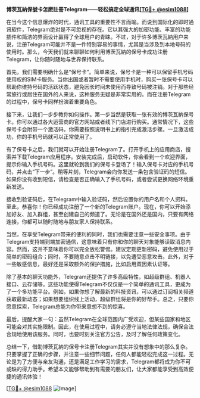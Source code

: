 **博茨瓦納保號卡怎麽註冊Telegram——轻松搞定全球通讯[[TG💪+ @esim1088](https://t.me/s/esim1088)]**

在当今这个信息爆炸的时代，通讯工具的重要性不言而喻。而说到国际化的即时通讯软件，Telegram绝对是不可忽视的存在。它以其强大的加密功能、丰富的功能插件和简洁的界面设计赢得了全球用户的青睐。不过，对于许多博茨瓦納用户来说，注册Telegram可能并不是一件特别容易的事情，尤其是当涉及到本地号码的使用时。那么，今天我们就来聊聊如何利用博茨瓦納的保号卡成功注册Telegram，让你随时随地与世界保持联系。

首先，我们需要明确什么是“保号卡”。简单来说，保号卡是一种可以保留手机号码使用权的SIM卡服务。当你出国或者暂时不需要使用手机时，购买一张保号卡可以帮助你维持号码的活跃状态，避免因长时间未使用而导致号码被注销。对于那些经常旅行或居住在国外的人来说，这种服务无疑是非常实用的。而在注册Telegram的过程中，保号卡同样扮演着重要角色。

接下来，让我们一步步教你如何操作。第一步当然是获取一张有效的博茨瓦納保号卡。你可以通过各大运营商的官方网站或者线下门店进行购买。通常情况下，这些保号卡会附带一个激活码，你需要按照说明书上的指引完成激活步骤。一旦激活成功，你的手机号码就可以正常使用了。

有了保号卡之后，我们就可以开始注册Telegram了。打开手机上的应用商店，搜索并下载Telegram应用程序。安装完成后，启动软件，你会看到一个欢迎界面，提示你输入手机号码。这里就轮到我们的保号卡登场了！输入保号卡对应的手机号码，并点击“下一步”。稍等片刻，Telegram会向你发送一条包含验证码的短信。如果你没有收到短信，请检查是否正确输入了手机号码，或者尝试更换网络环境重新发送。

接收到验证码后，在Telegram中输入验证码，然后设置你的用户名和个人资料。至此，恭喜你！你已经成功注册了一个新的Telegram账户。现在，你可以开始添加好友、加入群组，甚至创建自己的频道了。无论是在国外还是国内，只要有网络连接，你都可以随时随地与朋友家人保持联系。

当然，在享受Telegram带来的便利的同时，我们也需要注意一些安全事项。由于Telegram支持端到端加密通信，这意味着只有你和你的聊天对象能够读取消息内容。然而，这并不意味着你可以完全放松警惕。建议定期更新密码，避免使用过于简单的密码组合；同时，不要随意点击不明链接，以免遭受恶意攻击。此外，对于一些敏感信息，最好还是采取额外的保护措施，比如启用双因素认证等。

除了基本的聊天功能外，Telegram还提供了许多高级特性，如超级群组、机器人接口、云存储等。这些功能使得Telegram不仅仅是一个简单的通讯工具，更成为了一个多功能平台。例如，如果你想了解最新的科技资讯，可以通过订阅相关频道获取最新动态；如果想要组织线上活动，超级群组将是你的好帮手。总之，只要你愿意探索，Telegram总能为你带来意想不到的惊喜。

最后，提醒大家一句：虽然Telegram在全球范围内广受欢迎，但某些国家和地区可能会对其实施限制。因此，在使用过程中，请务必遵守当地法律法规，确保合法合规地使用该服务。同时，也要时刻关注官方公告，及时了解任何政策变化。

总结一下，借助博茨瓦納的保号卡注册Telegram其实并没有想象中的那么复杂。只要掌握了正确的步骤，并注意一些细节问题，任何人都能轻松完成这一过程。无论是为了方便与亲友沟通，还是满足工作学习的需求，Telegram都将成为你不可或缺的得力助手。希望本文能够帮助到有需要的朋友们，让大家都能享受到高效便捷的通讯体验！

[[TG💪+ @esim1088](https://t.me/s/esim1088) ![Image](https://i.postimg.cc/4NQfJmqS/Snipaste-2025-05-13-00-14-12.png)]